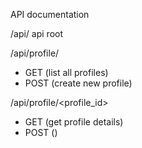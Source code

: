 API documentation

/api/
api root

/api/profile/
  - GET (list all profiles)
  - POST (create new profile)

/api/profile/<profile_id>
  - GET (get profile details)
  - POST ()
